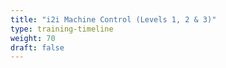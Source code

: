 ```yaml
---
title: "i2i Machine Control (Levels 1, 2 & 3)"
type: training-timeline
weight: 70
draft: false
---
```

